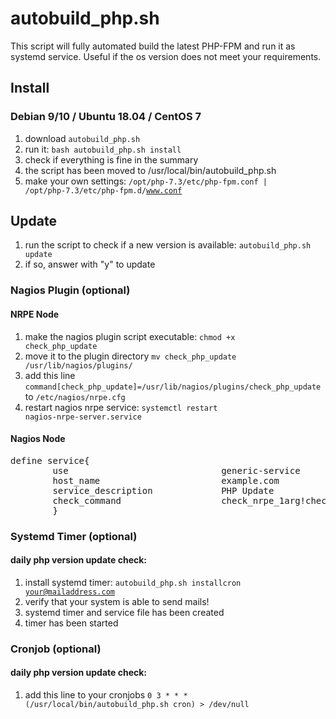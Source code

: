 # autobuild_php.sh
This script will fully automated build the latest PHP-FPM and run it as systemd service.
Useful if the os version does not meet your requirements.

## Install
### Debian 9/10 / Ubuntu 18.04 / CentOS 7

1) download <code>autobuild_php.sh</code>
2) run it: <code>bash autobuild_php.sh install</code>
3) check if everything is fine in the summary
4) the script has been moved to /usr/local/bin/autobuild_php.sh
5) make your own settings: <code>/opt/php-7.3/etc/php-fpm.conf | /opt/php-7.3/etc/php-fpm.d/www.conf</code>


## Update

1) run the script to check if a new version is available: <code>autobuild_php.sh update</code>
3) if so, answer with "y" to update

### Nagios Plugin (optional)
#### NRPE Node

1) make the nagios plugin script executable: <code>chmod +x check_php_update</code>
2) move it to the plugin directory <code>mv check_php_update /usr/lib/nagios/plugins/</code>
3) add this line <code>command[check_php_update]=/usr/lib/nagios/plugins/check_php_update</code> to <code>/etc/nagios/nrpe.cfg</code>
4) restart nagios nrpe service: <code>systemctl restart nagios-nrpe-server.service</code>

#### Nagios Node
<pre>
define service{
        use                             generic-service
        host_name                       example.com
        service_description             PHP Update
        check_command                   check_nrpe_1arg!check_php_update
        }
</pre>

### Systemd Timer (optional)
#### daily php version update check:

1) install systemd timer: <code>autobuild_php.sh installcron your@mailaddress.com</code>
2) verify that your system is able to send mails!
3) systemd timer and service file has been created
4) timer has been started

### Cronjob (optional)
#### daily php version update check:

1) add this line to your cronjobs <code>0    3    *    *    *    (/usr/local/bin/autobuild_php.sh cron) > /dev/null</code>
